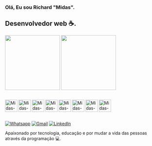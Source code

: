 ### Olá, Eu sou Richard "Midas".
## Desenvolvedor web ☕.
<img height="180em" src="https://github-readme-stats.vercel.app/api?username=midas-codde&show_icons=true&theme=tokyonight"><img/>
<img height="180em" src="https://github-readme-stats.vercel.app/api/top-langs/?username=midas-codde&layout=compact&theme=tokyonight"><img/>
##
<div style="display: inline-block">
  <img align="center" alt="Midas-JS" height="40em" src="https://cdn.jsdelivr.net/gh/devicons/devicon/icons/javascript/javascript-original.svg"><img/>
  <img align="center" alt="Midas-TYPESCRIPT" height="40em" src="https://cdn.jsdelivr.net/gh/devicons/devicon/icons/typescript/typescript-original.svg"><img/>
  <img align="center" alt="Midas-REACT" height="40em" src="https://cdn.jsdelivr.net/gh/devicons/devicon/icons/react/react-original.svg"><img/>
  <img align="center" alt="Midas-VUE" height="40em" src="https://cdn.jsdelivr.net/gh/devicons/devicon/icons/vuejs/vuejs-original.svg"><img/>
  <img align="center" alt="Midas-HTML" height="40em" src="https://cdn.jsdelivr.net/gh/devicons/devicon/icons/html5/html5-original.svg"><img/>
  <img align="center" alt="Midas-CSS" height="40em" src="https://cdn.jsdelivr.net/gh/devicons/devicon/icons/css3/css3-original.svg"><img/>
  <img align="center" alt="Midas-SASS" height="40em" src="https://cdn.jsdelivr.net/gh/devicons/devicon/icons/sass/sass-original.svg"><img/>
  <img align="center" alt="Midas-PHP" height="40em" src="https://cdn.jsdelivr.net/gh/devicons/devicon/icons/php/php-plain.svg"><img/>
</div>

##

[![Whatsapp](https://img.shields.io/badge/WhatsApp-25D366?style=for-the-badge&logo=whatsapp&logoColor=white)](https://wa.me/5521973972811) [![Gmail]( 	https://img.shields.io/badge/Gmail-D14836?style=for-the-badge&logo=gmail&logoColor=white)](mailto:richardisraelmagalhaes@gmail.com) [![LinkedIn](https://img.shields.io/badge/LinkedIn-0077B5?style=for-the-badge&logo=linkedin&logoColor=white)](https://www.linkedin.com/in/richard-israel-667462246/)

Apaixonado por tecnologia, educação e por mudar a vida das pessoas através da programação 💻.

